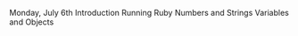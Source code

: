 Monday, July 6th
    Introduction
    Running Ruby
    Numbers and Strings
    Variables and Objects
